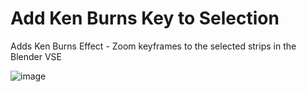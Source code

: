 # Add Ken Burns Key to Selection
Adds Ken Burns Effect - Zoom keyframes to the selected strips in the Blender VSE

![image](https://github.com/user-attachments/assets/9405637e-15e3-4242-aa8b-291f6e873379)
